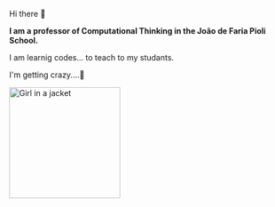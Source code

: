 Hi there 👋

<b>I am a professor of Computational Thinking in the João de Faria Pioli School.</b>

I am learnig codes... to teach to my studants.

I'm getting crazy....:exploding_head:

<img src="https://scontent.fmgf11-1.fna.fbcdn.net/v/t1.6435-9/133576788_2964204983803305_3802622316212688477_n.jpg?_nc_cat=105&ccb=1-7&_nc_sid=09cbfe&_nc_eui2=AeFVJOq5-rNMfmBJt7cpsbQ4L3uHiUvgDtQve4eJS-AO1CQ3-Y-kk7VQrJ0IuLknZ1rENRgaQIXn0JPCiJ9q3geO&_nc_ohc=dmxFzQPjqF4AX9CuKTc&tn=yXDC4LDQ3WyvA2MV&_nc_ht=scontent.fmgf11-1.fna&oh=00_AT_l1ZNOn3AuH-51-uzxo8puWuXM-N3ZIMpYsh7H_NoDgQ&oe=62D821B2" alt="Girl in a jacket" width="200" height="200">

<!--
**Arianne-Brao/Arianne-Brao** is a ✨ _special_ ✨ repository because its `README.md` (this file) appears on your GitHub profile.

